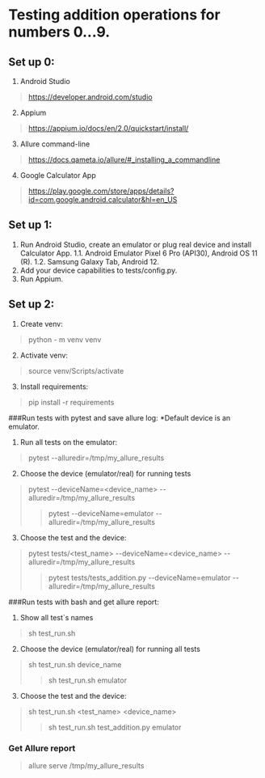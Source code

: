 # Testing addition operations for numbers 0...9.

## Set up 0:
1. Android Studio
> https://developer.android.com/studio
2. Appium
> https://appium.io/docs/en/2.0/quickstart/install/
3. Allure command-line 
> https://docs.qameta.io/allure/#_installing_a_commandline
4. Google Calculator App
> https://play.google.com/store/apps/details?id=com.google.android.calculator&hl=en_US

## Set up 1:
1. Run Android Studio, create an emulator or plug real device and install Calculator App.
   1.1. Android Emulator Pixel 6 Pro (API30), Android OS 11 (R).
   1.2. Samsung Galaxy Tab, Android 12.
2. Add your device capabilities to tests/config.py.
3. Run Appium.

## Set up 2:
1. Create venv:
> python - m venv venv
2. Activate venv:
> source venv/Scripts/activate
3. Install requirements:
> pip install -r requirements

###Run tests with pytest and save allure log:
*Default device is an emulator.
1. Run all tests on the emulator:
> pytest  --alluredir=/tmp/my_allure_results
2. Choose the device (emulator/real) for running tests
> pytest --deviceName=<device_name> --alluredir=/tmp/my_allure_results
>>pytest --deviceName=emulator --alluredir=/tmp/my_allure_results
3. Choose the test and the device:
> pytest tests/<test_name> --deviceName=<device_name> --alluredir=/tmp/my_allure_results
>>pytest tests/tests_addition.py --deviceName=emulator --alluredir=/tmp/my_allure_results

###Run tests with bash and get allure report:
1. Show all test`s names
>sh test_run.sh 
2. Choose the device (emulator/real) for running all tests
>sh test_run.sh device_name
>>sh test_run.sh emulator
3. Choose the test and the device:
>sh test_run.sh <test_name> <device_name>
>>sh test_run.sh test_addition.py emulator

### Get Allure report
>allure serve /tmp/my_allure_results